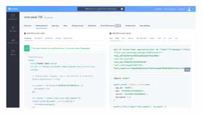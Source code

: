 <!-- .slide: data-background="resources/pusher3.png" data-state="dim" -->

![SendGrid](resources/pusher3.png)
